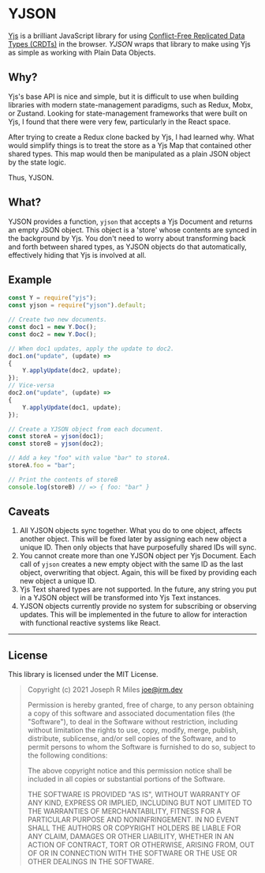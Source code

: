 # YJSON

[Yjs](https://github.com/yjs/yjs) is a brilliant JavaScript library for using
[Conflict-Free Replicated Data Types (CRDTs)](https://en.wikipedia.org/wiki/Conflict-free_replicated_data_type)
in the browser. *YJSON* wraps that library to make using Yjs as simple as
working with Plain Data Objects.

## Why?

Yjs's base API is nice and simple, but it is difficult to use when building
libraries with modern state-management paradigms, such as Redux, Mobx, or
Zustand. Looking for state-management frameworks that were built on Yjs, I found
that there were very few, particularly in the React space.

After trying to create a Redux clone backed by Yjs, I had learned why. What
would simplify things is to treat the store as a Yjs Map that contained other
shared types. This map would then be manipulated as a plain JSON object by the
state logic.

Thus, YJSON.

## What?

YJSON provides a function, `yjson` that accepts a Yjs Document and returns an
empty JSON object. This object is a 'store' whose contents are synced in the
background by Yjs. You don't need to worry about transforming back and forth
between shared types, as YJSON objects do that automatically, effectively hiding
that Yjs is involved at all.

## Example

```js
const Y = require("yjs");
const yjson = require("yjson").default;

// Create two new documents.
const doc1 = new Y.Doc();
const doc2 = new Y.Doc();

// When doc1 updates, apply the update to doc2.
doc1.on("update", (update) =>
{
    Y.applyUpdate(doc2, update);
});
// Vice-versa
doc2.on("update", (update) =>
{
    Y.applyUpdate(doc1, update);
});

// Create a YJSON object from each document.
const storeA = yjson(doc1);
const storeB = yjson(doc2);

// Add a key "foo" with value "bar" to storeA.
storeA.foo = "bar";

// Print the contents of storeB
console.log(storeB) // => { foo: "bar" }
```

## Caveats

 1. All YJSON objects sync together. What you do to one object, affects another
    object. This will be fixed later by assigning each new object a unique ID.
    Then only objects that have purposefully shared IDs will sync.
 2. You cannot create more than one YJSON object per Yjs Document. Each call of
    `yjson` creates a new empty object with the same ID as the last object,
    overwriting that object. Again, this will be fixed by providing each new
    object a unique ID.
 3. Yjs Text shared types are not supported. In the future, any string you put
    in a YJSON object will be transformed into Yjs Text instances.
 4. YJSON objects currently provide no system for subscribing or observing
    updates. This will be implemented in the future to allow for interaction
    with functional reactive systems like React.

---

## License

This library is licensed under the MIT License.

> Copyright (c) 2021 Joseph R Miles <joe@jrm.dev>
> 
> Permission is hereby granted, free of charge, to any person obtaining a copy of
> this software and associated documentation files (the "Software"), to deal in
> the Software without restriction, including without limitation the rights to
> use, copy, modify, merge, publish, distribute, sublicense, and/or sell copies of
> the Software, and to permit persons to whom the Software is furnished to do so,
> subject to the following conditions:
> 
> The above copyright notice and this permission notice shall be included in all
> copies or substantial portions of the Software.
> 
> THE SOFTWARE IS PROVIDED "AS IS", WITHOUT WARRANTY OF ANY KIND, EXPRESS OR
> IMPLIED, INCLUDING BUT NOT LIMITED TO THE WARRANTIES OF MERCHANTABILITY, FITNESS
> FOR A PARTICULAR PURPOSE AND NONINFRINGEMENT. IN NO EVENT SHALL THE AUTHORS OR
> COPYRIGHT HOLDERS BE LIABLE FOR ANY CLAIM, DAMAGES OR OTHER LIABILITY, WHETHER
> IN AN ACTION OF CONTRACT, TORT OR OTHERWISE, ARISING FROM, OUT OF OR IN
> CONNECTION WITH THE SOFTWARE OR THE USE OR OTHER DEALINGS IN THE SOFTWARE.